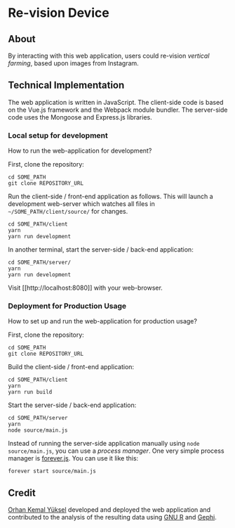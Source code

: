 # Re-vision Device

## About

By interacting with this web application, users could re-vision *vertical farming*, based upon images from Instagram.

## Technical Implementation

The web application is written in JavaScript. The client-side code is based on the Vue.js framework and the Webpack module bundler. The server-side code uses the Mongoose and Express.js libraries.

### Local setup for development

How to run the web-application for development?

First, clone the repository:

```
cd SOME_PATH
git clone REPOSITORY_URL
```

Run the client-side / front-end application as follows. This will launch a development web-server which watches all files in `~/SOME_PATH/client/source/` for changes.

```
cd SOME_PATH/client
yarn
yarn run development
```

In another terminal, start the server-side / back-end application:

```
cd SOME_PATH/server/
yarn
yarn run development
```

Visit [[http://localhost:8080]] with your web-browser.

### Deployment for Production Usage

How to set up and run the web-application for production usage?

First, clone the repository:

```
cd SOME_PATH
git clone REPOSITORY_URL
```

Build the client-side / front-end application:

```
cd SOME_PATH/client
yarn
yarn run build
```

Start the server-side / back-end application:

```
cd SOME_PATH/server
yarn
node source/main.js
```

Instead of running the server-side application manually using `node source/main.js`, you can use a *process manager*. One very simple process manager is [forever.js](https://github.com/foreverjs/forever). You can use it like this:

```
forever start source/main.js
```

## Credit

[Orhan Kemal Yüksel](https://emancipatory.technology/person/orhan-kemal-yueksel/) developed and deployed the web application and contributed to the analysis of the resulting data using [GNU R](https://www.r-project.org/) and [Gephi](https://gephi.org/).
